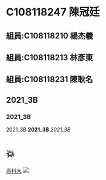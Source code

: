 # C108118247 陳冠廷
## 組員:C108118210 楊杰羲
## 組員:C108118213 林彥東
## 組員:C108118231 陳耿名
## 2021_3B
### 2021_3B
2021_3B **2021_3B** *2021_3B*
# 💥
[高科大](https://www.nkust.edu.tw/p/405-1000-5181,c2113.php)
![](https://www.nkust.edu.tw/var/file/0/1000/img/513/182513897.png)

